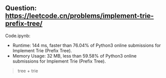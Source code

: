 ## Question: https://leetcode.cn/problems/implement-trie-prefix-tree/

Code.ipynb:
* Runtime: 144 ms, faster than 76.04% of Python3 online submissions for Implement Trie (Prefix Tree).
* Memory Usage: 32 MB, less than 59.58% of Python3 online submissions for Implement Trie (Prefix Tree).
> tree + trie
